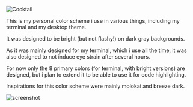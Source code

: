 ![Cocktail](https://i.imgur.com/mcBoxiX.png)

This is my personal color scheme i use in various things, including my terminal and my desktop theme.

It was designed to be bright (but not flashy!) on dark gray backgrounds.

As it was mainly designed for my terminal, which i use all the time, it was also designed to not induce eye strain after several hours. 

For now only the 8 primary colors (for terminal, with bright versions) are designed, but i plan to extend it to be able to use it for code highlighting.

Inspirations for this color scheme were mainly molokai and breeze dark.

![screenshot](https://i.imgur.com/2PXPnkR.png)
